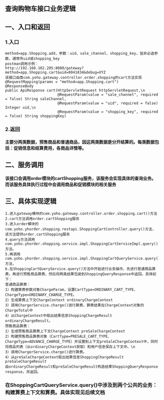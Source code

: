 查询购物车接口业务逻辑
------
## 一、入口和返回
### 1.入口
    method=app.Shopping.add，参数：uid、sale_channel、shopping_key，皆非必选参数，通常传uid或shopping_key
    postman调用示例：
    http://192.168.102.205:8080/gateway?method=app.Shopping.cart&uid=8041834&debug=XYZ
    该接口由类com.yoho.gateway.controller.order.shopping的cart方法实现
    @RequestMapping(params = "method=app.Shopping.cart")
    @ResponseBody
    public ApiResponse cart(HttpServletRequest httpServletRequest,\n
    						@RequestParam(value = "sale_channel", required = false) String saleChannel,
    						@RequestParam(value = "uid", required = false) Integer uid,\n
    						@RequestParam(value = "shopping_key", required = false) String shoppingKey)
### 2.返回
#### 主要分两类数据，预售商品和普通商品，因这两类数据是分开结算的。每类数据包括：促销信息和结算费用，各商品详情等。
## 二、服务调用
#### 该接口会调用order模块的cartShopping服务，该服务会实现具体的查询业务。而该服务具体执行过程中会调用商品和促销模块的相关服务
## 三、具体实现逻辑
    1.进入gateway模块的com.yoho.gateway.controller.order.shopping.cart()方法
    2.cart方法调用order.cartShopping服务
    3.进入order模块的com.yoho.yhorder.shopping.restapi.ShoppingCartController.query()方法，该方法提供order.cartShopping服务
    4.query方法调用com.yoho.yhorder.shopping.service.impl.ShoppingCartServiceImpl.query()方法。
    5.再调用com.yoho.yhorder.shopping.service.impl.ShoppingCartQueryService.query()方法，
    6.在ShoppingCartQueryService.query()方法中开始进行业务操作，先进行普通商品算费，再进行预售商品算费，然后将两类结果包装到ShoppingQueryResponse中返回。具体如下：
    普通商品算费：
    1）构建算费参数对象ChargeParam，设置CartType=ORDINARY_CART_TYPE、ChargeType=ORDINARY_CHARGE_TYPE。
    2）生成算费上下文ChargeContext ordinaryChargeContext 
    3）调用ChargerService.charge()进行算费，算费结果在ChargeContext对象的ChargeTotal中
    4）从ChargeContext中取出结果信息ShoppingChargeResult ordinaryChargeResult。
    预售商品算费：
    1）生成预售商品算费上下文ChargeContext preSaleChargeContext
    2）构建预售商品算费对象（CartType=PRESALE_CART_TYPE、ChargeType=ADVANCE_CHARGE_TYPE）并设置到上下文preSaleChargeContext中，同时将商品列表（从ordinaryChargeContext获取）和用户信息保存上下文中。\n
    3）调用ChargerService.charge()进行算费。
    4）从preSaleChargeContext取出结果信息ShoppingChargeResult preSaleChargeResult
    由ordinaryChargeResult和preSaleChargeResult构造结果ShoppingQueryResponse response，并返回。

### 在ShoppingCartQueryService.query()中涉及到两个公共的业务：构建算费上下文和算费。具体实现见后续文档